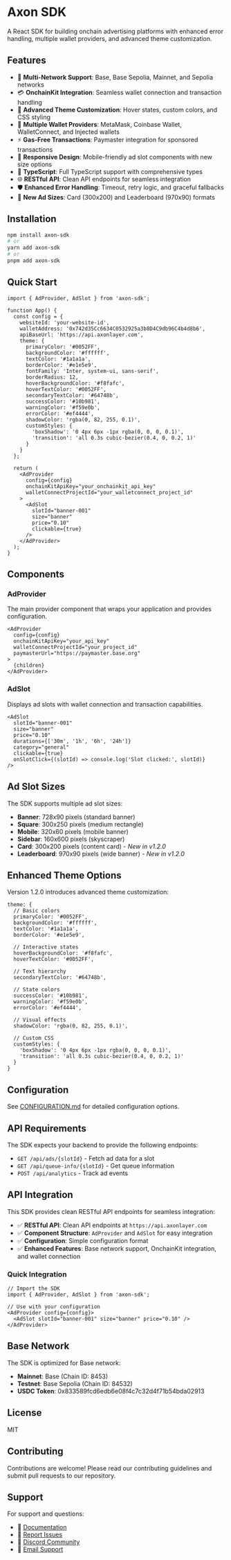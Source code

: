 # Axon SDK

A React SDK for building onchain advertising platforms with enhanced error handling, multiple wallet providers, and advanced theme customization.

## Features

- 🚀 **Multi-Network Support**: Base, Base Sepolia, Mainnet, and Sepolia networks
- 💳 **OnchainKit Integration**: Seamless wallet connection and transaction handling
- 🎨 **Advanced Theme Customization**: Hover states, custom colors, and CSS styling
- 🔗 **Multiple Wallet Providers**: MetaMask, Coinbase Wallet, WalletConnect, and Injected wallets
- ⚡ **Gas-Free Transactions**: Paymaster integration for sponsored transactions
- 📱 **Responsive Design**: Mobile-friendly ad slot components with new size options
- 🎯 **TypeScript**: Full TypeScript support with comprehensive types
- 🌐 **RESTful API**: Clean API endpoints for seamless integration
- 🛡️ **Enhanced Error Handling**: Timeout, retry logic, and graceful fallbacks
- 📏 **New Ad Sizes**: Card (300x200) and Leaderboard (970x90) formats

## Installation

```bash
npm install axon-sdk
# or
yarn add axon-sdk
# or
pnpm add axon-sdk
```

## Quick Start

```tsx
import { AdProvider, AdSlot } from 'axon-sdk';

function App() {
  const config = {
    websiteId: 'your-website-id',
    walletAddress: '0x742d35Cc6634C0532925a3b8D4C9db96C4b4d8b6',
    apiBaseUrl: 'https://api.axonlayer.com',
    theme: {
      primaryColor: '#0052FF',
      backgroundColor: '#ffffff',
      textColor: '#1a1a1a',
      borderColor: '#e1e5e9',
      fontFamily: 'Inter, system-ui, sans-serif',
      borderRadius: 12,
      hoverBackgroundColor: '#f8fafc',
      hoverTextColor: '#0052FF',
      secondaryTextColor: '#64748b',
      successColor: '#10b981',
      warningColor: '#f59e0b',
      errorColor: '#ef4444',
      shadowColor: 'rgba(0, 82, 255, 0.1)',
      customStyles: {
        'boxShadow': '0 4px 6px -1px rgba(0, 0, 0, 0.1)',
        'transition': 'all 0.3s cubic-bezier(0.4, 0, 0.2, 1)'
      }
    }
  };

  return (
    <AdProvider 
      config={config}
      onchainKitApiKey="your_onchainkit_api_key"
      walletConnectProjectId="your_walletconnect_project_id"
    >
      <AdSlot
        slotId="banner-001"
        size="banner"
        price="0.10"
        clickable={true}
      />
    </AdProvider>
  );
}
```

## Components

### AdProvider

The main provider component that wraps your application and provides configuration.

```tsx
<AdProvider 
  config={config}
  onchainKitApiKey="your_api_key"
  walletConnectProjectId="your_project_id"
  paymasterUrl="https://paymaster.base.org"
>
  {children}
</AdProvider>
```

### AdSlot

Displays ad slots with wallet connection and transaction capabilities.

```tsx
<AdSlot
  slotId="banner-001"
  size="banner"
  price="0.10"
  durations={['30m', '1h', '6h', '24h']}
  category="general"
  clickable={true}
  onSlotClick={(slotId) => console.log('Slot clicked:', slotId)}
/>
```

## Ad Slot Sizes

The SDK supports multiple ad slot sizes:

- **Banner**: 728x90 pixels (standard banner)
- **Square**: 300x250 pixels (medium rectangle)
- **Mobile**: 320x60 pixels (mobile banner)
- **Sidebar**: 160x600 pixels (skyscraper)
- **Card**: 300x200 pixels (content card) - *New in v1.2.0*
- **Leaderboard**: 970x90 pixels (wide banner) - *New in v1.2.0*

## Enhanced Theme Options

Version 1.2.0 introduces advanced theme customization:

```tsx
theme: {
  // Basic colors
  primaryColor: '#0052FF',
  backgroundColor: '#ffffff',
  textColor: '#1a1a1a',
  borderColor: '#e1e5e9',
  
  // Interactive states
  hoverBackgroundColor: '#f8fafc',
  hoverTextColor: '#0052FF',
  
  // Text hierarchy
  secondaryTextColor: '#64748b',
  
  // State colors
  successColor: '#10b981',
  warningColor: '#f59e0b',
  errorColor: '#ef4444',
  
  // Visual effects
  shadowColor: 'rgba(0, 82, 255, 0.1)',
  
  // Custom CSS
  customStyles: {
    'boxShadow': '0 4px 6px -1px rgba(0, 0, 0, 0.1)',
    'transition': 'all 0.3s cubic-bezier(0.4, 0, 0.2, 1)'
  }
}
```

## Configuration

See [CONFIGURATION.md](./CONFIGURATION.md) for detailed configuration options.

## API Requirements

The SDK expects your backend to provide the following endpoints:

- `GET /api/ads/{slotId}` - Fetch ad data for a slot
- `GET /api/queue-info/{slotId}` - Get queue information
- `POST /api/analytics` - Track ad events

## API Integration

This SDK provides clean RESTful API endpoints for seamless integration:

- ✅ **RESTful API**: Clean API endpoints at `https://api.axonlayer.com`
- ✅ **Component Structure**: `AdProvider` and `AdSlot` for easy integration
- ✅ **Configuration**: Simple configuration format
- ✅ **Enhanced Features**: Base network support, OnchainKit integration, and wallet connection

### Quick Integration

```tsx
// Import the SDK
import { AdProvider, AdSlot } from 'axon-sdk';

// Use with your configuration
<AdProvider config={config}>
  <AdSlot slotId="banner-001" size="banner" price="0.10" />
</AdProvider>
```

## Base Network

The SDK is optimized for Base network:

- **Mainnet**: Base (Chain ID: 8453)
- **Testnet**: Base Sepolia (Chain ID: 84532)
- **USDC Token**: 0x833589fcd6edb6e08f4c7c32d4f71b54bda02913

## License

MIT

## Contributing

Contributions are welcome! Please read our contributing guidelines and submit pull requests to our repository.

## Support

For support and questions:

- 📖 [Documentation](https://github.com/hatif03/axonlayer)
- 🐛 [Report Issues](https://github.com/hatif03/axonlayer/issues)
- 💬 [Discord Community](https://discord.gg/axonlayer)
- 📧 [Email Support](mailto:support@axonlayer.com)
